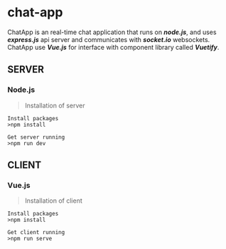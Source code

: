 # chat-app
ChatApp is an real-time chat application that runs on _**node.js**_, and uses _**express.js**_ api server and communicates with _**socket.io**_ websockets.
ChatApp use _**Vue.js**_ for interface with component library called _**Vuetify**_.  

## SERVER
### Node.js
>Installation of server
```
Install packages
>npm install

Get server running
>npm run dev

```
## CLIENT
### Vue.js
>Installation of client
```
Install packages
>npm install

Get client running
>npm run serve

```

